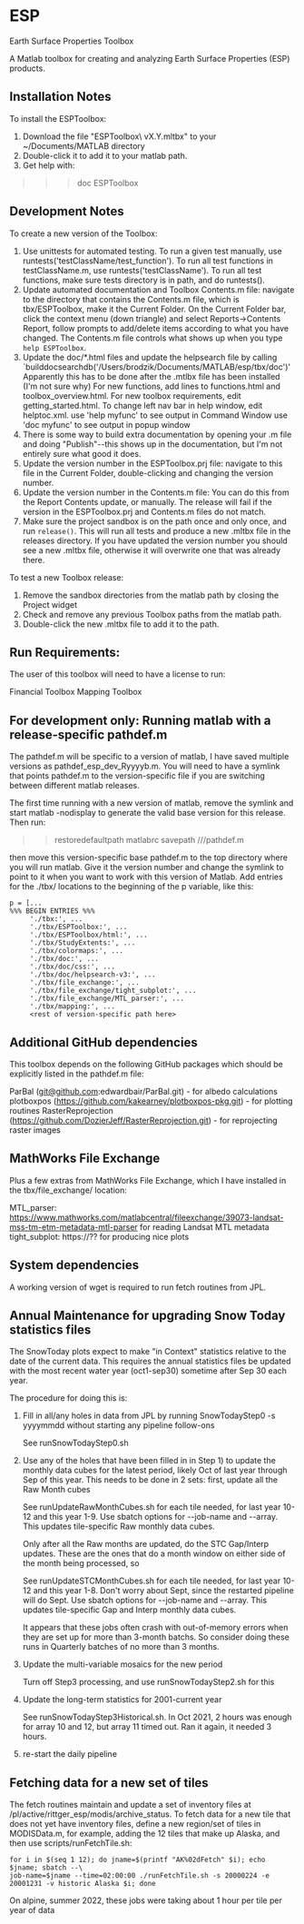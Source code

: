 # ESP

Earth Surface Properties Toolbox

A Matlab toolbox for creating and analyzing Earth Surface Properties (ESP) products.


## Installation Notes

To install the ESPToolbox:

1.  Download the file "ESPToolbox\ vX.Y.mltbx" to your ~/Documents/MATLAB
    directory
2.  Double-click it to add it to your matlab path.
3.  Get help with:

> >> doc ESPToolbox

## Development Notes

To create a new version of the Toolbox:

1.  Use unittests for automated testing. To run a given test
    manually, use runtests('testClassName/test_function').  To run all
    test functions in testClassName.m, use runtests('testClassName').
    To run all test functions, make sure tests directory is in
    path, and do runtests().
2.  Update automated documentation and Toolbox Contents.m file:
    navigate to the directory that contains the Contents.m file,
    which is tbx/ESPToolbox, make it the Current Folder. On the
    Current Folder bar, click the context menu (down triangle)
    and select Reports->Contents Report, follow prompts to
    add/delete items according to what you have changed. The Contents.m file
    controls what shows up when you type `help ESPToolbox`.
3.  Update the doc/*.html files and update the helpsearch file by
    calling `builddocsearchdb('/Users/brodzik/Documents/MATLAB/esp/tbx/doc')'
    Apparently this has to be done after the .mtlbx file has been installed
    (I'm not sure why)
    For new functions, add lines to functions.html and
    toolbox_overview.html.
    For new toolbox requirements, edit getting_started.html.
    To change left nav bar in help window, edit helptoc.xml.
    use 'help myfunc' to see output in Command Window
    use 'doc myfunc' to see output in popup window
4.  There is some way to build extra documentation by opening your .m
    file and doing "Publish"--this shows up in the documentation, but
    I'm not entirely sure what good it does.
5.  Update the version number in the ESPToolbox.prj file:
    navigate to this file in the Current Folder, double-clicking and
    changing the version number.
6.  Update the version number in the Contents.m file: You can do
    this from the Report Contents update, or manually.  The
    release will fail if the version in the ESPToolbox.prj and
    Contents.m files do not match.
7.  Make sure the project sandbox is on the path once and only once,
    and run `release()`.
    This will run all tests and produce a new .mltbx file in the releases
    directory. If you have updated the version number you should see a new
    .mltbx file, otherwise it will overwrite one that was already there.

To test a new Toolbox release:

1.  Remove the sandbox directories from the matlab path by closing
    the Project widget
2.  Check and remove any previous Toolbox paths from the matlab path.
3.  Double-click the new .mltbx file to add it to the path.

## Run Requirements:

The user of this toolbox will need to have a license to run:

Financial Toolbox
Mapping Toolbox

## For development only: Running matlab with a release-specific pathdef.m

The pathdef.m will be specific to a version of matlab, I have
saved multiple versions as pathdef_esp_dev_Ryyyyb.m.  You will
need to have a symlink that points pathdef.m to the
version-specific file if you are switching between different
matlab releases.

The first time running with a new version of matlab, remove the
symlink and start matlab -nodisplay to generate the valid base
version for this release. Then run:

>> restoredefaultpath
>> matlabrc
>> savepath /<tmp>/<path>/pathdef.m

then move this version-specific base pathdef.m to the top
directory where you will run matlab.  Give it the version number
and change the symlink to point to it when you want to work with
this version of Matlab.  Add entries for the ./tbx/ locations to the beginning of the p variable, like this:

```
p = [...
%%% BEGIN ENTRIES %%%
     './tbx:', ...
     './tbx/ESPToolbox:', ...
     './tbx/ESPToolbox/html:', ...
     './tbx/StudyExtents:', ...
     './tbx/colormaps:', ...
     './tbx/doc:', ...
     './tbx/doc/css:', ...
     './tbx/doc/helpsearch-v3:', ...
     './tbx/file_exchange:', ...
     './tbx/file_exchange/tight_subplot:', ...
     './tbx/file_exchange/MTL_parser:', ...
     './tbx/mapping:', ...
     <rest of version-specific path here>
```

## Additional GitHub dependencies

This toolbox depends on the following GitHub packages which should be
explicitly listed in the pathdef.m file:

ParBal (git@github.com:edwardbair/ParBal.git) - for albedo calculations
plotboxpos (https://github.com/kakearney/plotboxpos-pkg.git) - for plotting routines
RasterReprojection (https://github.com/DozierJeff/RasterReprojection.git) - for
		   reprojecting raster images

## MathWorks File Exchange

Plus a few extras from MathWorks File Exchange, which I have installed
in the tbx/file_exchange/ location:

MTL_parser: https://www.mathworks.com/matlabcentral/fileexchange/39073-landsat-mss-tm-etm-metadata-mtl-parser
   for reading Landsat MTL metadata
tight_subplot: https://??
   for producing nice plots

## System dependencies

A working version of wget is required to run fetch routines from JPL.

## Annual Maintenance for upgrading Snow Today statistics files

The SnowToday plots expect to make "in Context" statistics relative
to the date of the current data. This requires the annual statistics files
be updated with the most recent water year (oct1-sep30) sometime after
Sep 30 each year.

The procedure for doing this is:

1) Fill in all/any holes in data from JPL by running SnowTodayStep0 -s yyyymmdd
   without starting any pipeline follow-ons

   See runSnowTodayStep0.sh

2) Use any of the holes that have been filled in in Step 1) to
   update the monthly data cubes for the latest period, likely
   Oct of last year through Sep of this year. This needs to be
   done in 2 sets: first, update all the Raw Month cubes

   See runUpdateRawMonthCubes.sh for each tile needed, for last year 10-12
   and this year 1-9. Use sbatch options for --job-name and --array.
   This updates tile-specific Raw monthly data cubes.

   Only after all the Raw months are updated, do the STC
   Gap/Interp updates.  These are the ones that do a month window
   on either side of the month being processed, so 
      
   See runUpdateSTCMonthCubes.sh for each tile needed, for last year 10-12
   and this year 1-8. Don't worry about Sept, since the restarted pipeline
   will do Sept. Use sbatch options for --job-name and --array.
   This updates tile-specific Gap and Interp monthly data cubes.

   It appears that these jobs often crash with out-of-memory errors when
   they are set up for more than 3-month batchs.  So consider doing these
   runs in Quarterly batches of no more than 3 months.

3) Update the multi-variable mosaics for the new period

   Turn off Step3 processing, and use runSnowTodayStep2.sh for this

4) Update the long-term statistics for 2001-current year

   See runSnowTodayStep3Historical.sh.
   In Oct 2021, 2 hours was enough for array 10 and 12, but array 11
   timed out. Ran it again, it needed 3 hours.

5) re-start the daily pipeline

## Fetching data for a new set of tiles

The fetch routines maintain and update a set of inventory files at /pl/active/rittger_esp/modis/archive_status.
To fetch data for a new tile that does not yet have inventory files, define a new region/set of tiles in MODISData.m, for example, adding the 12 tiles that make up Alaska, and then use scripts/runFetchTile.sh:

```
for i in $(seq 1 12); do jname=$(printf "AK%02dFetch" $i); echo $jname; sbatch --\
job-name=$jname --time=02:00:00 ./runFetchTile.sh -s 20000224 -e 20001231 -v historic Alaska $i; done 
```

On alpine, summer 2022, these jobs were taking about 1 hour per tile per year of data





